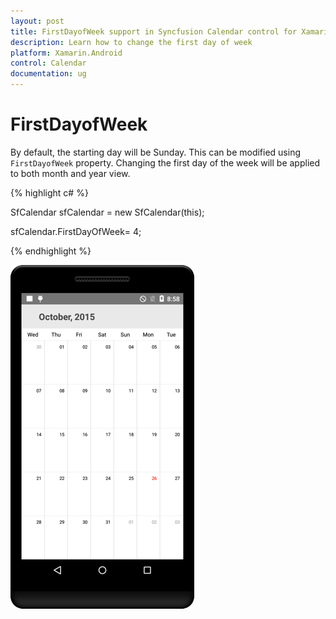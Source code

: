 ```yaml
---
layout: post
title: FirstDayofWeek support in Syncfusion Calendar control for Xamarin.Android
description: Learn how to change the first day of week 
platform: Xamarin.Android
control: Calendar
documentation: ug
---
```


# FirstDayofWeek

By default, the starting day will be Sunday. This can be modified using `FirstDayofWeek` property. Changing the first day of the week will be applied to both month and year view.

{% highlight c# %}
	
SfCalendar sfCalendar = new SfCalendar(this);

sfCalendar.FirstDayOfWeek= 4;

{% endhighlight %}

![](images/firstday_week.png)                                        




